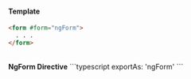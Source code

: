 #### Template
```html
<form #form="ngForm">
  . . .
</form>
```
<br/>
<strong>NgForm Directive</strong>
```typescript
exportAs: 'ngForm'
```